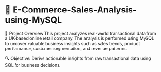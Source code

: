 # 🛒 E-Commerce-Sales-Analysis-using-MySQL

📌 Project Overview
This project analyzes real-world transactional data from a UK-based online retail company. The analysis is performed using MySQL to uncover valuable business insights such as sales trends, product performance, customer segmentation, and revenue patterns.

🔍 Objective: Derive actionable insights from raw transactional data using SQL for business decisions.
